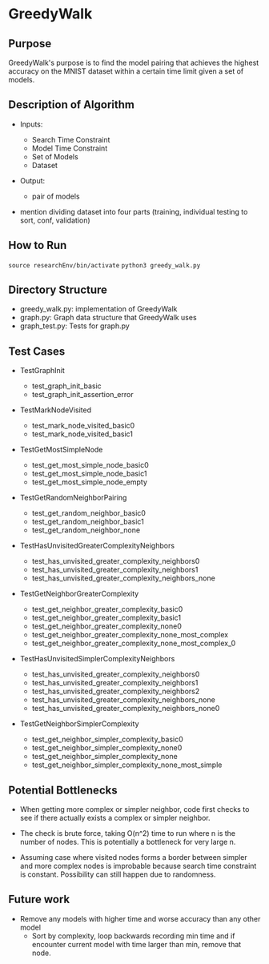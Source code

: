 # GreedyWalk

## Purpose
GreedyWalk's purpose is to find the model pairing that achieves the highest accuracy on the MNIST dataset within a certain time limit given a set of models.

## Description of Algorithm
- Inputs:
    - Search Time Constraint
    - Model Time Constraint
    - Set of Models
    - Dataset
- Output:
    - pair of models


- mention dividing dataset into four parts (training, individual testing to sort, conf, validation)
## How to Run
`source researchEnv/bin/activate`
`python3 greedy_walk.py`

## Directory Structure
- greedy_walk.py: implementation of GreedyWalk
- graph.py: Graph data structure that GreedyWalk uses
- graph_test.py: Tests for graph.py

## Test Cases
- TestGraphInit
    - test_graph_init_basic
    - test_graph_init_assertion_error

- TestMarkNodeVisited
    - test_mark_node_visited_basic0
    - test_mark_node_visited_basic1

- TestGetMostSimpleNode
    - test_get_most_simple_node_basic0
    - test_get_most_simple_node_basic1
    - test_get_most_simple_node_empty

- TestGetRandomNeighborPairing
    - test_get_random_neighbor_basic0
    - test_get_random_neighbor_basic1
    - test_get_random_neighbor_none

- TestHasUnvisitedGreaterComplexityNeighbors
    - test_has_unvisited_greater_complexity_neighbors0
    - test_has_unvisited_greater_complexity_neighbors1
    - test_has_unvisited_greater_complexity_neighbors_none

- TestGetNeighborGreaterComplexity
    - test_get_neighbor_greater_complexity_basic0
    - test_get_neighbor_greater_complexity_basic1
    - test_get_neighbor_greater_complexity_none0
    - test_get_neighbor_greater_complexity_none_most_complex
    - test_get_neighbor_greater_complexity_none_most_complex_0

- TestHasUnvisitedSimplerComplexityNeighbors
    - test_has_unvisited_greater_complexity_neighbors0
    - test_has_unvisited_greater_complexity_neighbors1
    - test_has_unvisited_greater_complexity_neighbors2
    - test_has_unvisited_greater_complexity_neighbors_none
    - test_has_unvisited_greater_complexity_neighbors_none0

- TestGetNeighborSimplerComplexity
    - test_get_neighbor_simpler_complexity_basic0
    - test_get_neighbor_simpler_complexity_none0
    - test_get_neighbor_simpler_complexity_none
    - test_get_neighbor_simpler_complexity_none_most_simple

## Potential Bottlenecks
- When getting more complex or simpler neighbor, code first checks to see if there actually exists a complex or simpler neighbor.
- The check is brute force, taking O(n^2) time to run where n is the number of nodes.
This is potentially a bottleneck for very large n.

- Assuming case where visited nodes forms a border between simpler and more complex nodes is improbable because search time constraint is constant. 
Possibility can still happen due to randomness.

## Future work
- Remove any models with higher time and worse accuracy than any other model   
    - Sort by complexity, loop backwards recording min time and if encounter current model with time larger than min, remove that node.